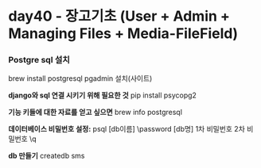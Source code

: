 # day40 - 장고기초 (User + Admin + Managing Files + Media-FileField)



### Postgre sql 설치
brew install postgresql
pgadmin 설치(사이트)

**django와 sql 연결 시키기 위해 필요한 것**
pip install psycopg2


**기능 키들에 대한 자료를 얻고 싶으면**
brew info postgresql

**데이터베이스 비밀번호 설정:**
psql [db이름]
\password [db명]
1차 비밀번호
2차 비밀번호
\q

**db 만들기**
createdb sms
